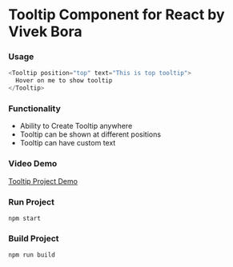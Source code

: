# Tooltip Component for React by Vivek Bora

### Usage

```js
<Tooltip position="top" text="This is top tooltip">
  Hover on me to show tooltip
</Tooltip>
```

### Functionality

- Ability to Create Tooltip anywhere
- Tooltip can be shown at different positions
- Tooltip can have custom text

### Video Demo

[Tooltip Project Demo](https://youtu.be/-Dym4ghB854)

### Run Project

`npm start`

### Build Project

`npm run build`
